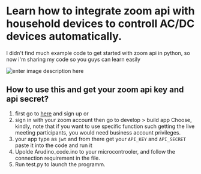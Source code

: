 # Learn how to integrate zoom api with household devices to controll AC/DC devices automatically. 

I didn't find much example code to get started with zoom api in python, so now i'm sharing my code so you guys can learn easily

![enter image description here](https://i.imgflip.com/3bp4vk.jpg)

## How to use this and get your zoom api key and api secret?

 1. first go to [here](https://marketplace.zoom.us/)  and sign up or
 2. sign in with your zoom account then go to develop > build app Choose, kindly, note that if you want to use specific function such getting the live meeting participants, you would need business account privileges.
 3. your app type as `jwt` and from there get your `API_KEY` and `API_SECRET` paste it into the code and run it
 4. Upolde Arudino_code.ino to your microcontrooler, and follow the connection requirement in the file.
 5. Run test.py to launch the programm.
 

